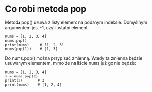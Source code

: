 # Co robi metoda pop  
Metoda pop() usuwa z listy element na podanym indeksie. Domyślnym argumentem jest -1, czyli ostatni element.  
  
```
nums = [1, 2, 3, 4]
nums.pop()
print(nums)     # [1, 2, 3]
nums(pop(1))    # [1, 3]
```  
  
Do nums.pop() można przypisać zmienną. Wtedy ta zmienna będzie usuwanym elementem, mimo że na liście nums już go nie będzie:   
```
nums = [1, 2, 3, 4]
x = nums.pop(2)
print(x)       # 3
print(nums)    # [1, 2, 4]
```
